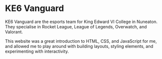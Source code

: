# KE6 Vanguard

KE6 Vanguard are the esports team for King Edward VI College in Nuneaton. They specialise in Rocket League, League of Legends, Overwatch, and Valorant.

This website was a great introduction to HTML, CSS, and JavaScript for me, and allowed me to play around with building layouts, styling elements, and experimenting with interactivity.
